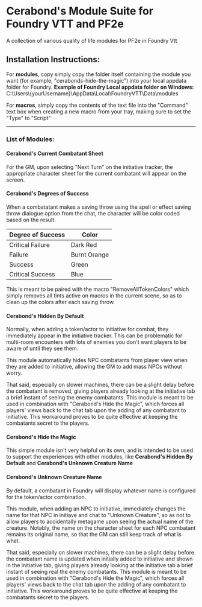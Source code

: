# Cerabond's Module Suite for Foundry VTT and PF2e
A collection of various quality of life modules for PF2e in Foundry Vtt

## Installation Instructions:
For **modules**, copy simply copy the folder itself containing the module you want (for example, "cerabonds-hide-the-magic") into your local appdata folder for Foundry.
**Example of Foundry Local appdata folder on Windows:** 
C:\Users\\{yourUsername}\AppData\Local\FoundryVTT\Data\modules

For **macros**, simply copy the contents of the text file into the "Command" text box when creating a new macro from your tray, making sure to set the "Type" to "Script"

---

### List of Modules:

#### Cerabond's Current Combatant Sheet
For the GM, upon selecting "Next Turn" on the initiative tracker, the appropriate character sheet for the current combatant will appear on the screen.

#### Cerabond's Degrees of Success
When a combatatant makes a saving throw using the spell or effect saving throw dialogue option from the chat, the character will be color coded based on the result. 

 | Degree of Success   | Color         |
|---------------------|---------------|
| Critical Failure     | Dark Red      |
| Failure              | Burnt Orange  |
| Success              | Green         |
| Critical Success     | Blue          |


This is meant to be paired with the macro "RemoveAllTokenColors" which simply removes all tints active on macros in the current scene, so as to clean up the colors after each saving throw.

#### Cerabond's Hidden By Default
Normally, when adding a token/actor to initiative for combat, they immediately appear in the initiative tracker. This can be problematic for multi-room encounters with lots of enemies you don't want players to be aware of until they see them.

This module automatically hides NPC combatants from player view when they are added to initiative, allowing the GM to add mass NPCs without worry.

That said, especially on slower machines, there can be a slight delay before the combatant is removed, giving players already looking at the initiative tab a brief instant of seeing the enemy combatants. This module is meant to be used in combination with "Cerabond's Hide the Magic", which forces all players' views back to the chat tab upon the adding of any combatant to initiative. This workaround proves to be quite effective at keeping the combatants secret to the players.

#### Cerabond's Hide the Magic
This simple module isn't very helpful on its own, and is intended to be used to support the experiences with other modules, like **Cerabond's Hidden By Default** and **Cerabond's Unknown Creature Name**

#### Cerabond's Unknown Creature Name
By default, a combatant in Foundry will display whatever name is configured for the token/actor combination. 

This module, when adding an NPC to initiative, immediately changes the name for that NPC in initiave and chat to "Unknown Creature", so as not to allow players to accidentally metagame upon seeing the actual name of the creature. Notably, the name on the character sheet for each NPC combatant remains its original name, so that the GM can still keep track of what is what.

That said, especially on slower machines, there can be a slight delay before the combatant name is updated when initially added to initiative and shown in the initiative tab, giving players already looking at the initiative tab a brief instant of seeing real the enemy combatants. This module is meant to be used in combination with "Cerabond's Hide the Magic", which forces all players' views back to the chat tab upon the adding of any combatant to initiative. This workaround proves to be quite effective at keeping the combatants secret to the players.
